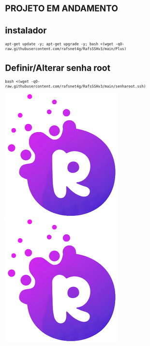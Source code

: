 # PROJETO EM ANDAMENTO


# instalador 
```
apt-get update -y; apt-get upgrade -y; bash <(wget -qO- raw.githubusercontent.com/rafsnet4g/RafsSSHv3/main/Plus)
```

# Definir/Alterar senha root
```
bash <(wget -qO- raw.githubusercontent.com/rafsnet4g/RafsSSHv3/main/senharoot.ssh)
```
![logo](https://github.com/rafsnet4g/RafsSSHv3/blob/main/imagens/menu2.png)
![logo](https://github.com/rafsnet4g/RafsSSHv3/blob/main/imagens/menu1.png)
